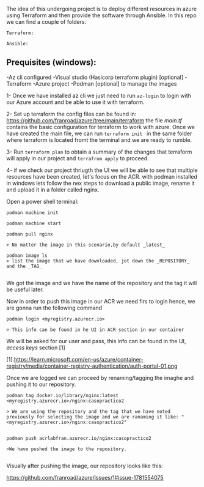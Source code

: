 
The idea of this undergoing project is to deploy different resources in azure using Terraform and then provide the software through Ansible.
In this repo we can find a couple of folders:

````
Terraform:

Ansible:
````
## Prequisites (windows):
-Az cli configured
-Visual studio (Hasicorp terraform plugin) [optional]
-Terraform
-Azure project
-Podman [optional] to manage the images

1- Once we have installed az cli we just need to run ````az-login```` to login with our Azure account and be able to use it with terraform.

2- Set up terraform the config files can be found in: https://github.com/franroad/azure/tree/main/terraform the file _main.tf_ contains the basic configuration for terraform to work with azure.
Once we have created the main file, we can run ````terraform init ```` in the same folder where terraform is located  fromt the terminal and we are ready to rumble.

3- Run ````terraform plan```` to obtain a summary of the changes that terraform will apply in our project and ````terrafrom apply```` to proceed.

4- if we check our project thriugth the UI we will be able to see that multiple resources have been created, let's focus on the ACR.
with podman installed in windows lets follow the nex steps to download a public image, rename it and upload it in a folder called nginx.

Open a power shell terminal:

```#0969DA
podman machine init

podman machine start 

podman pull nginx

> No matter the image in this scenario,by default _latest_

podman image ls
> list the image that we have downloaded, jot down the _REPOSITORY_ and the _TAG_


````
We got the image and we have the name of the repository and the tag it will be useful later.

Now in order to push this image in our ACR we need firs to login hence, we are gonna run the following command

````
podman login <myregistry.azurecr.io> 

> This info can be found in he UI in ACR section in our container

````
We will be asked for our user and pass, this info can be found in the UI, _access keys_ section [1]

[1].https://learn.microsoft.com/en-us/azure/container-registry/media/container-registry-authentication/auth-portal-01.png

Once we are logged we can proceed by renaming/tagging the imaghe and pushing it to our repository.

````
podman tag docker.io/library/nginx:latest <myregistry.azurecr.io>/nginx:casopractico2

> We are using the repository and the tag that we have noted previously for selecting the image and we are ranaming it like: "<myregistry.azurecr.io>/nginx:casopractico2"


podman push acrlabfran.azurecr.io/nginx:casopractico2

>We have pushed the image to the repository.


````
Visually after pushing the image, our repository looks like this:

https://github.com/franroad/azure/issues/1#issue-1781554075





